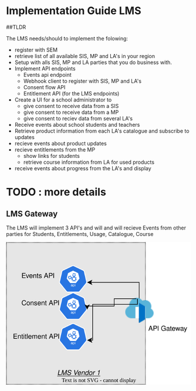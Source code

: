 # Implementation Guide LMS

##TLDR

The LMS needs/should to implement the folowing:
* register with SEM
* retrieve list of all available SIS, MP and LA's in your region
* Setup with alls SIS, MP and LA parties that you do business with.
* Implement API endpoints
  * Events api endpoint
  * Webhook client to register with SIS, MP and LA's
  * Consent flow API 
  * Entitlement API (for the LMS endpoints)
* Create a UI for a school administrator to 
  * give consent to receive data from a SIS
  * give consent to receive data from a MP
  * give consent to reciev data from several LA's
* Receive events about school students and teachers
* Retrieve product information from each LA's catalogue and subscribe to updates
* recieve events about product updates
* recieve entitlements from the MP 
  * show links for students
  * retrieve course information from LA for used products
* receive events about progress from the LA's and display

# TODO : more details


## LMS Gateway
The LMS will implement 3 API's and will and will recieve Events from other parties for Students, Entitlements, Usage, Catalogue, Course 

![architecture](diagrams/Saas_Vendor_Infrastructure-LMS_Vendor_Gateway.drawio.svg)